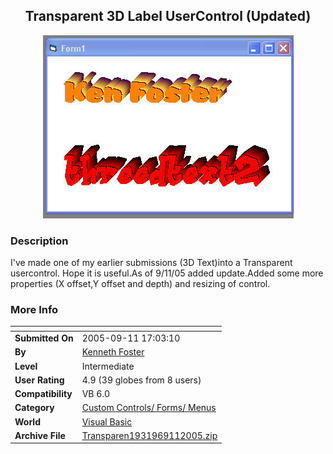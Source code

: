 ﻿<div align="center">

## Transparent 3D Label UserControl \(Updated\)

<img src="PIC2005991757126552.jpg">
</div>

### Description

I've made one of my earlier submissions (3D Text)into a Transparent usercontrol. Hope it is useful.As of 9/11/05 added update.Added some more properties (X offset,Y offset and depth) and resizing of control.
 
### More Info
 


<span>             |<span>
---                |---
**Submitted On**   |2005-09-11 17:03:10
**By**             |[Kenneth Foster](https://github.com/Planet-Source-Code/PSCIndex/blob/master/ByAuthor/kenneth-foster.md)
**Level**          |Intermediate
**User Rating**    |4.9 (39 globes from 8 users)
**Compatibility**  |VB 6\.0
**Category**       |[Custom Controls/ Forms/  Menus](https://github.com/Planet-Source-Code/PSCIndex/blob/master/ByCategory/custom-controls-forms-menus__1-4.md)
**World**          |[Visual Basic](https://github.com/Planet-Source-Code/PSCIndex/blob/master/ByWorld/visual-basic.md)
**Archive File**   |[Transparen1931969112005\.zip](https://github.com/Planet-Source-Code/kenneth-foster-transparent-3d-label-usercontrol-updated__1-62495/archive/master.zip)








